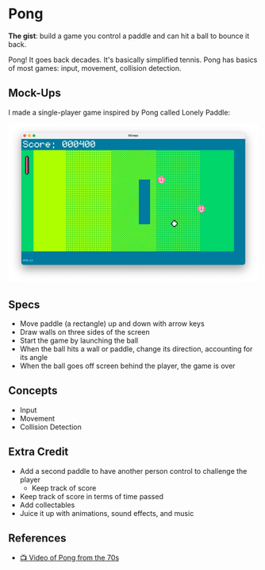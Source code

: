 # Pong

**The gist**: build a game you control a paddle and can hit a ball to bounce it back.

Pong! It goes back decades. It's basically simplified tennis. Pong has basics of most games: input, movement, collision detection.

## Mock-Ups

I made a single-player game inspired by Pong called Lonely Paddle:

![Screenshot of a game with pixel graphics of a paddle and ball bouncing around a field with smiley face collectibles](./img/lonely-paddle.webp)

## Specs

- Move paddle (a rectangle) up and down with arrow keys
- Draw walls on three sides of the screen
- Start the game by launching the ball
- When the ball hits a wall or paddle, change its direction, accounting for its angle
- When the ball goes off screen behind the player, the game is over

## Concepts

- Input
- Movement
- Collision Detection

## Extra Credit

- Add a second paddle to have another person control to challenge the player
    - Keep track of score
- Keep track of score in terms of time passed
- Add collectables
- Juice it up with animations, sound effects, and music

## References

- [📺 Video of Pong from the 70s](https://www.youtube.com/watch?v=fiShX2pTz9A)
